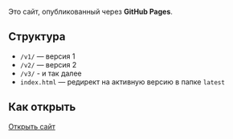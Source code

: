 Это сайт, опубликованный через **GitHub Pages**.

## Структура
- `/v1/` — версия 1
- `/v2/` — версия 2
- `/v3/` - и так далее
- `index.html` — редирект на активную версию в папке `latest` 

## Как открыть
[Открыть сайт]([https://igor617.github.io/cc-simulator_vers_2/latest/])
